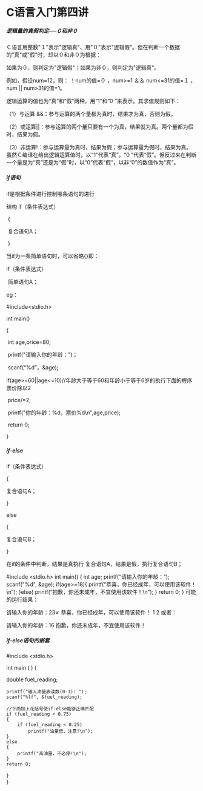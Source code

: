 # C语言入门第四讲

##### 逻辑量的真假判定──０和非０

Ｃ语言用整数"１"表示"逻辑真"、用"０"表示"逻辑假"。但在判断一个数据的"真"或"假"时，却以０和非０为根据：  

如果为０，则判定为"逻辑假"；如果为非０，则判定为"逻辑真"。  

例如，假设num=12，则： ！num的值=０ ，num>=1 ＆＆ num<=31的值=１ ，num || num>31的值=1。  

逻辑运算的值也为“真”和“假”两种，用“1”和“0 ”来表示。其求值规则如下：  

（1）与运算 &&：参与运算的两个量都为真时，结果才为真，否则为假。  

（2）或运算||：参与运算的两个量只要有一个为真，结果就为真。两个量都为假时，结果为假。  

（3）非运算!：参与运算量为真时，结果为假；参与运算量为假时，结果为真。 虽然Ｃ编译在给出逻辑运算值时，以“1”代表“真”，“0 ”代表“假”。但反过来在判断一个量是为“真”还是为“假”时，以“0”代表“假”，以非“0”的数值作为“真”。

##### if语句

if是根据条件进行控制哪条语句的进行

结构 if（条件表达式）

​        {

​           复合语句A；

​        }

当if为一条简单语句时，可以省略{}即：

if（条件表达式）

​    简单语句A；

eg：

#include<stdio.h>

int main()

{

​	int age,price=80;

​	printf("请输入你的年龄：")；

​        scanf(“%d”，&age);

​        if(age>=60||age<=10)//年龄大于等于60和年龄小于等于6岁的执行下面的程序票价除以2

​        price/=2;

​        printf("你的年龄：%d，票价%d\n",age,price);

​	return 0;

}

##### if-else

if（条件表达式）

{

  复合语句A；

}

else

{

复合语句B；

}

在if的条件中判断，结果是真执行 复合语句A，结果是假，执行复合语句B；

#include <stdio.h>
int main()
{
int age;
printf(“请输入你的年龄：”);
scanf("%d", &age);
if(age>=18){
printf(“恭喜，你已经成年，可以使用该软件！\n”);
}else{
printf(“抱歉，你还未成年，不宜使用该软件！\n”);
}
return 0;
}
可能的运行结果：

请输入你的年龄：23↙
恭喜，你已经成年，可以使用该软件！
1
2
或者：

请输入你的年龄：16
抱歉，你还未成年，不宜使用该软件！

##### if-else语句的嵌套

#include <stdio.h>

int main ( ) 
{ 

 double fuel_reading;  


    printf("输入油量表读数(0-1): ");  
    scanf("%lf", &fuel_reading); 
    
    //下面加上花括号使if-else能够正确匹配  
    if (fuel_reading < 0.75)  
    {  
        if (fuel_reading < 0.25)  
            printf("油量低，注意!\n");  
    }  
    else  
    {  
        printf("高油量，不必停!\n");  
    }  
    return 0;  
}  
}

